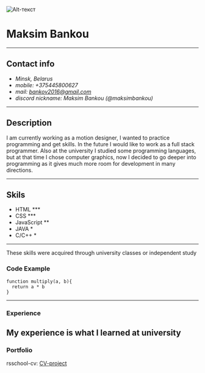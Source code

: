 ![Alt-текст](photo.PNG "My Photo")
# Maksim Bankou
-------
## Contact info
* *Minsk, Belarus*
* *mobile: +375445800627*     
* *mail: bankov2016@gmail.com*     
* *discord nickname: Maksim Bankou (@maksimbankou)*

----

## Description  
I am currently working as a motion designer, I wanted to practice programming and get skills. In the future I would like to work as a full stack programmer. Also at the university I studied some programming languages, but at that time I chose computer graphics, now I decided to go deeper into programming as it gives much more room for development in many directions.

-------

## Skils 
* HTML ***
* CSS ***
* JavaScript \**
* JAVA *
* C/C++ \*
-------

These skills were acquired through university classes or independent study

### Code Example
```
function multiply(a, b){
  return a * b
}
``` 
------------

### Experience 
My experience is what I learned at university
--------

### Portfolio
rsschool-cv: [CV-project](https://github.com/MaksimBankou/rsschool-cv.git "GIT")
